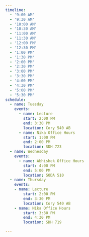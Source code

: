 ```yaml
---
timeline:
  - '9:00 AM'
  - '9:30 AM'
  - '10:00 AM'
  - '10:30 AM'
  - '11:00 AM'
  - '11:30 AM'
  - '12:00 PM'
  - '12:30 PM'
  - '1:00 PM'
  - '1:30 PM'
  - '2:00 PM'
  - '2:30 PM'
  - '3:00 PM'
  - '3:30 PM'
  - '4:00 PM'
  - '4:30 PM'
  - '5:00 PM'
  - '5:30 PM'
schedule:
  - name: Tuesday
    events:
      - name: Lecture
        start: 2:00 PM
        end: 3:30 PM
        location: Cory 540 AB
      - name: Nika Office Hours
        start: 1:00 PM
        end: 2:00 PM
        location: SDH 723
  - name: Wednesday
    events:
      - name: Abhishek Office Hours
        start: 4:00 PM
        end: 5:00 PM
        location: SODA 510
  - name: Thursday
    events:
    - name: Lecture
        start: 2:00 PM
        end: 3:30 PM
        location: Cory 540 AB
    - name: Nika Office Hours
        start: 3:30 PM
        end: 4:30 PM
        location: SDH 719

---
```

